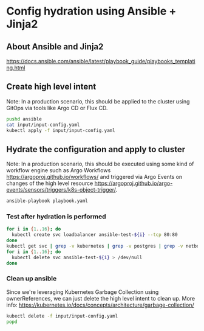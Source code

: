# Config hydration using Ansible + Jinja2

## About Ansible and Jinja2

<https://docs.ansible.com/ansible/latest/playbook_guide/playbooks_templating.html>

## Create high level intent

Note: In a production scenario, this should be applied to the cluster using GitOps via tools like Argo CD or Flux CD.

```bash
pushd ansible
cat input/input-config.yaml
kubectl apply -f input/input-config.yaml
```

## Hydrate the configuration and apply to cluster

Note: In a production scenario, this should be executed using some kind of workflow engine such as Argo Workflows <https://argoproj.github.io/workflows/> and triggered via Argo Events on changes of the high level resource <https://argoproj.github.io/argo-events/sensors/triggers/k8s-object-trigger/>.

```bash
ansible-playbook playbook.yaml
```

### Test after hydration is performed

```bash
for i in {1..16}; do
  kubectl create svc loadbalancer ansible-test-${i} --tcp 80:80
done
kubectl get svc | grep -v kubernetes | grep -v postgres | grep -v netbox
for i in {1..16}; do
  kubectl delete svc ansible-test-${i} > /dev/null
done
```

### Clean up ansible

Since we're leveraging Kubernetes Garbage Collection using ownerReferences, we can just delete the high level intent to clean up. More info: <https://kubernetes.io/docs/concepts/architecture/garbage-collection/>

```bash
kubectl delete -f input/input-config.yaml
popd
```
